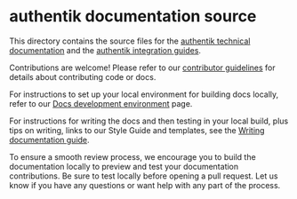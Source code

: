 # authentik documentation source

This directory contains the source files for the [authentik technical documentation](https://docs.goauthentik.io/docs?utm_source=github) and the [authentik integration guides](https://docs.goauthentik.io/integrations?utm_source=github).

Contributions are welcome! Please refer to our [contributor guidelines](https://docs.goauthentik.io/docs/developer-docs?utm_source=github) for details about contributing code or docs. 

For instructions to set up your local environment for building docs locally, refer to our [Docs development environment](https://docs.goauthentik.io/docs/developer-docs/setup/website-dev-environment?utm_source=github) page.

For instructions for writing the docs and then testing in your local build, plus tips on writing, links to our Style Guide and templates, see the [Writing documentation guide](https://docs.goauthentik.io/docs/developer-docs/docs/writing-documentation?utm_source=github). 

To ensure a smooth review process, we encourage you to build the documentation locally to preview and test your documentation contributions. Be sure to test locally before opening a pull request. Let us know if you have any questions or want help with any part of the process.
